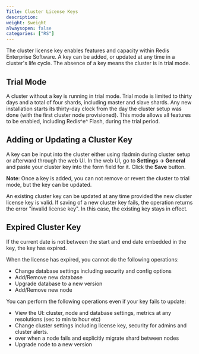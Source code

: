 ```yaml
---
Title: Cluster License Keys
description: 
weight: $weight
alwaysopen: false
categories: ["RS"]
---
```

The cluster license key enables features and capacity within Redis
Enterprise Software. A key can be added, or updated at any time in a
cluster's life cycle. The absence of a key means the cluster is in trial
mode.

## Trial Mode

A cluster without a key is running in trial mode. Trial mode is limited
to thirty days and a total of four shards, including master and slave
shards. Any new installation starts its thirty-day clock from the day
the cluster setup was done (with the first cluster node provisioned).
This mode allows all features to be enabled, including Redis^e^ Flash,
during the trial period.

## Adding or Updating a Cluster Key

A key can be input into the cluster either using rladmin during cluster
setup or afterward through the web UI. In the web UI, go to **Settings
-\> General** and paste your cluster key into the form field for it.
Click the **Save** button.

**Note**: Once a key is added, you can not remove or revert the cluster
to trial mode, but the key can be updated.

An existing cluster key can be updated at any time provided the new
cluster license key is valid. If saving of a new cluster key fails, the
operation returns the error "invalid license key". In this case, the
existing key stays in effect.

## Expired Cluster Key

If the current date is not between the start and end date embedded in
the key, the key has expired.

When the license has expired, you cannot do the following operations:

- Change database settings including security and config options
- Add/Remove new database
- Upgrade database to a new version
- Add/Remove new node

You can perform the following operations even if your key fails to
update:

- View the UI: cluster, node and database settings, metrics at any
    resolutions (sec to min to hour etc)
- Change cluster settings including license key, security for admins
    and cluster alerts.
- over when a node fails and explicitly migrate shard between nodes
- Upgrade node to a new version
